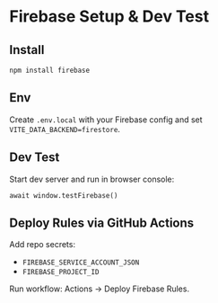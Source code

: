 # Firebase Setup & Dev Test

## Install

```
npm install firebase
```

## Env

Create `.env.local` with your Firebase config and set `VITE_DATA_BACKEND=firestore`.

## Dev Test

Start dev server and run in browser console:

```
await window.testFirebase()
```

## Deploy Rules via GitHub Actions

Add repo secrets:

- `FIREBASE_SERVICE_ACCOUNT_JSON`
- `FIREBASE_PROJECT_ID`

Run workflow: Actions → Deploy Firebase Rules.

